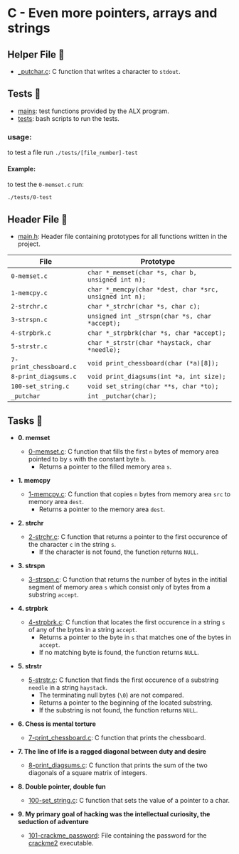 # C - Even more pointers, arrays and strings

## Helper File :paperclip:

* [_putchar.c](./_putchar.c): C function that writes a character to `stdout`.

## Tests :test_tube:
* [mains](./mains): test functions provided by the ALX program.
* [tests](./tests): bash scripts to run the tests.

### usage:
to test a file run `./tests/[file_number]-test`

#### Example:
to test the `0-memset.c` run:
```
./tests/0-test
```

## Header File :file_folder:

- [main.h](./main.h): Header file containing prototypes for all functions written
  in the project.

| File                   | Prototype                                               |
| ---------------------- | ------------------------------------------------------- |
| `0-memset.c`           | `char *_memset(char *s, char b, unsigned int n);`       |
| `1-memcpy.c`           | `char *_memcpy(char *dest, char *src, unsigned int n);` |
| `2-strchr.c`           | `char *_strchr(char *s, char c);`                       |
| `3-strspn.c`           | `unsigned int _strspn(char *s, char *accept);`          |
| `4-strpbrk.c`          | `char *_strpbrk(char *s, char *accept);`                |
| `5-strstr.c`           | `char *_strstr(char *haystack, char *needle);`          |
| `7-print_chessboard.c` | `void print_chessboard(char (*a)[8]);`                  |
| `8-print_diagsums.c`   | `void print_diagsums(int *a, int size);`                |
| `100-set_string.c`     | `void set_string(char **s, char *to);`                  |
| `_putchar`             | `int _putchar(char);`                                   |

## Tasks :page_with_curl:

- **0. memset**

  - [0-memset.c](./0-memset.c): C function that fills the first `n` bytes of
    memory area pointed to by `s` with the constant byte `b`.
    - Returns a pointer to the filled memory area `s`.

- **1. memcpy**

  - [1-memcpy.c](./1-memcpy.c): C function that copies `n` bytes from memory
    area `src` to memory area `dest`.
    - Returns a pointer to the memory area `dest`.

- **2. strchr**

  - [2-strchr.c](./2-strchr.c): C function that returns a pointer to the first occurence of
    the character `c` in the string `s`.
    - If the character is not found, the function returns `NULL`.

- **3. strspn**

  - [3-strspn.c](./3-strspn.c): C function that returns the number of bytes in the intitial
    segment of memory area `s` which consist only of bytes from a substring `accept`.

- **4. strpbrk**

  - [4-strpbrk.c](./4-strpbrk.c): C function that locates the first occurence in a
    string `s` of any of the bytes in a string `accept`.
    - Returns a pointer to the byte in `s` that matches one of the bytes in `accept`.
    - If no matching byte is found, the function returns `NULL`.

- **5. strstr**

  - [5-strstr.c](./5-strstr.c): C function that finds the first occurence of a
    substring `needle` in a string `haystack`.
    - The terminating null bytes (`\0`) are not compared.
    - Returns a pointer to the beginning of the located substring.
    - If the substring is not found, the function returns `NULL`.

- **6. Chess is mental torture**

  - [7-print_chessboard.c](./7-print_chessboard.c): C function that prints the chessboard.

- **7. The line of life is a ragged diagonal between duty and desire**

  - [8-print_diagsums.c](./8-print_diagsums.c): C function that prints the sum of the two
    diagonals of a square matrix of integers.

- **8. Double pointer, double fun**

  - [100-set_string.c](./100-set_string.c): C function that sets the value of a pointer to a char.

- **9. My primary goal of hacking was the intellectual curiosity, the seduction of adventure**
  - [101-crackme_password](./101-crackme_password): File containing the password for
    the [crackme2](https://github.com/holbertonschool/0x06.c) executable.
